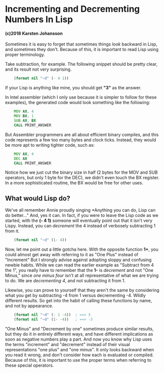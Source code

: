 # Incrementing and Decrementing Numbers In Lisp
#### (c)2018 Karsten Johansson

Sometimes it is easy to forget that sometimes things *look* backward in Lisp, and sometimes they don't. Because of this, it is important to read Lisp using proper terminology.

Take subtraction, for example. The following snippet should be pretty clear, and its result not very surprising.

```lisp
    (format nil "~d" (- 4 1))
```

If your Lisp is anything like mine, you should get **"3"** as the answer.

In Intel assembler (which I only use because it is simpler to follow for these examples), the generated code would look something like the following:

```asm
    MOV AX, 4
    MOV BX, 1
    SUB AX, BX
    CALL PRINT_ANSWER
```
But Assembler programmers are all about efficient binary compiles, and this code represents a few too many bytes and clock ticks. Instead, they would be more apt to writing tighter code, such as:

```asm
    MOV AX, 4
    DEC AX
    CALL PRINT_ANSWER
```

Notice how we just cut the binary size in half (2 bytes for the MOV and SUB operators, but only 1 byte for the DEC), we didn't even touch the BX register. In a more sophisticated routine, the BX would be free for other uses.

## What would Lisp do?

We've all remember Annie proudly singing *Anything you can do, Lisp can do better..." And, yes it can. In fact, if you were to leave the Lisp code as we started, with the **(- 4 1)** someone will eventually point out that it isn't very Lispy. Instead, you can *decrement* the 4 instead of verbosely subtracting 1 from it.

```lisp
    (format nil "~d" (1- 4))
```

Now, let me point out a little gotcha here. With the opposite function **1+**, you could almost get away with referring to it as "One Plus" instead of "Increment" But I strongly advise against adopting sloppy and confusing newbie habits. While we can read the earlier example as "Subtract from 4 the 1", you really have to remember that the **1-** is *decrement* and not "One Minus," since *one minus four* isn't at all representative of what we are trying to do. We are *decrementing 4*, and not subtracting it from 1. 

Likewise, you can prove to yourself that they aren't the same by considering what you get by subtracting -4 from 1 versus decrementing -4. Wildly different results. So get into the habit of calling these functions by name, and not by appearance.

```lisp
    (format nil "~d" (- 1 -4))  ; ==> 5
    (format nil "~d" (1- -4))   ; ==> -5
```

"One Minus" and "Decrement by one" sometimes produce similar results, but they do it in entirely different ways, and have different implications as soon as negative numbers play a part. And now you know why Lisp uses the terms "increment" and "decrement" instead of their visual representations "one plus" and "one minus". It only looks backward when you read it wrong, and don't consider how each is evaluated or compiled. Because of this, it is important to use the proper terms when referring to these special operators.
